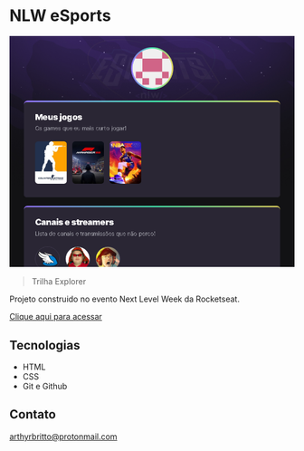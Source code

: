 # NLW eSports 

![preview](./.github/preview.png)

>Trilha Explorer

Projeto construido no evento Next Level Week da Rocketseat.

[Clique aqui para acessar](https://arthur-brito.github.io/nlw-esports-explorer)

## Tecnologias 

- HTML
- CSS
- Git e Github

## Contato

arthyrbritto@protonmail.com